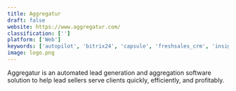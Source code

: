 ```yaml
---
title: Aggregatur
draft: false 
website: https://www.aggregatur.com/
classification: ['']
platform: ['Web']
keywords: ['autopilot', 'bitrix24', 'capsule', 'freshsales_crm', 'insightly', 'leadmaster', 'less_annoying_crm', 'marketing_optimizer', 'pardot', 'pipedrive', 'pipeliner_crm', 'really_simple_systems', 'sales_rabbit', 'salesforce_sales_cloud', 'suticrm', 'zoho_crm', 'amocrm']
image: logo.png
---
```

Aggregatur is an automated lead generation and aggregation software solution to help lead sellers serve clients quickly, efficiently, and profitably.